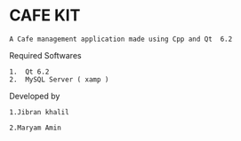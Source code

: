# CAFE KIT

    A Cafe management application made using Cpp and Qt  6.2




Required Softwares

    1.  Qt 6.2
    2.  MySQL Server ( xamp )

Developed by 

    1.Jibran khalil

    2.Maryam Amin 



